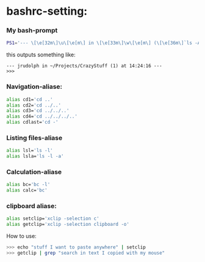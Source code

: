 # bashrc-setting:

### My bash-prompt
```sh
PS1='--- \[\e[32m\]\u\[\e[m\] in \[\e[33m\]\w\[\e[m\] (\[\e[36m\]`ls -A1 | wc -l`\[\e[m\]) at \t ---\n>>> '
```
this outputs something like:
```
--- jrudolph in ~/Projects/CrazyStuff (1) at 14:24:16 ---
>>> 
```

### Navigation-aliase:
```sh
alias cd1='cd ..'
alias cd2='cd ../..'
alias cd3='cd ../../..'
alias cd4='cd ../../../..'
alias cdlast='cd -'
```

### Listing files-aliase
```sh
alias lsl='ls -l'
alias lsla='ls -l -a'
```

### Calculation-aliase
```sh
alias bc='bc -l'
alias calc='bc'
```

### clipboard aliase:
```sh
alias setclip='xclip -selection c'
alias getclip='xclip -selection clipboard -o'
```

How to use:
```sh
>>> echo "stuff I want to paste anywhere" | setclip
>>> getclip | grep "search in text I copied with my mouse"
```
